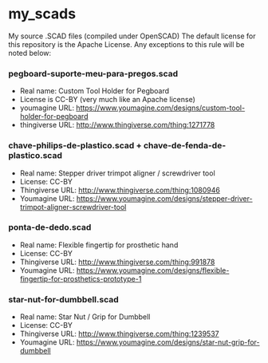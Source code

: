 # my_scads
My source .SCAD files (compiled under OpenSCAD)
The default license for this repository is the
Apache License. Any exceptions to this rule will
be noted below:

### pegboard-suporte-meu-para-pregos.scad
* Real name: Custom Tool Holder for Pegboard
* License is CC-BY (very much like an Apache license)
* youmagine URL: https://www.youmagine.com/designs/custom-tool-holder-for-pegboard
* thingiverse URL: http://www.thingiverse.com/thing:1271778

### chave-philips-de-plastico.scad + chave-de-fenda-de-plastico.scad
* Real name: Stepper driver trimpot aligner / screwdriver tool
* License: CC-BY
* Thingiverse URL: http://www.thingiverse.com/thing:1080946
* Youmagine URL: https://www.youmagine.com/designs/stepper-driver-trimpot-aligner-screwdriver-tool

### ponta-de-dedo.scad
* Real name: Flexible fingertip for prosthetic hand
* License: CC-BY
* Thingiverse URL: http://www.thingiverse.com/thing:991878
* Youmagine URL: https://www.youmagine.com/designs/flexible-fingertip-for-prosthetics-prototype-1

### star-nut-for-dumbbell.scad
* Real name: Star Nut / Grip for Dumbbell
* License: CC-BY
* Thingiverse URL: http://www.thingiverse.com/thing:1239537
* Youmagine URL: https://www.youmagine.com/designs/star-nut-grip-for-dumbbell
